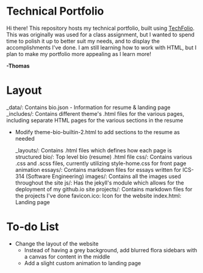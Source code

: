 # Technical Portfolio

Hi there! This repository hosts my technical portfolio, built using [TechFolio](http://techfolios.github.io). This was originally was used for a class assignment, but I wanted to spend time to polish it up to better suit my needs, and to display the accomplishments I've done. I am still learning how to work with HTML, but I plan to make my portfolio more appealing as I learn more!

**-Thomas**

# Layout
_data/: Contains bio.json - Information for resume & landing page  
  _includes/: Contains different theme's .html files for the various pages, including separate HTML pages for the various sections in the resume
- Modify theme-bio-builtin-2.html to add sections to the resume as needed

  _layouts/: Contains .html files which defines how each page is structured
  bio/: Top level bio (resume) .html file
  css/: Contains various .css and .scss files, currently utilizing style-home.css for front page animation
  essays/: Contains markdown files for essays written for ICS-314 (Software Engineering)
  images/: Contains all the images used throughout the site
  js/: Has the jekyll's module which allows for the deployment of my github.io site
  projects/: Contains markdown files for the projects I've done
  favicon.ico: Icon for the website
  index.html: Landing page

# To-do List
- Change the layout of the website
  - Instead of having a grey background, add blurred flora sidebars with a canvas for content in the middle
  - Add a slight custom animation to landing page
